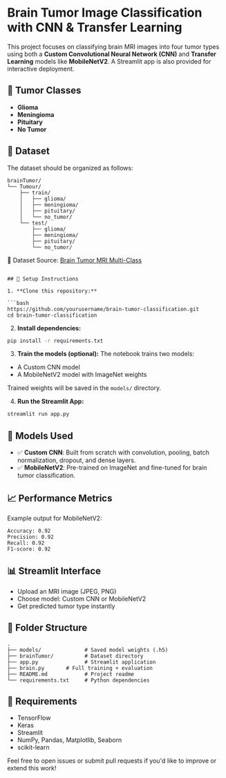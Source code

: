 # Brain Tumor Image Classification with CNN & Transfer Learning

This project focuses on classifying brain MRI images into four tumor types using both a **Custom Convolutional Neural Network (CNN)** and **Transfer Learning** models like **MobileNetV2**. A Streamlit app is also provided for interactive deployment.

## 🧠 Tumor Classes

* **Glioma**
* **Meningioma**
* **Pituitary**
* **No Tumor**

## 📁 Dataset

The dataset should be organized as follows:

```
brainTumor/
└── Tumour/
    ├── train/
    │   ├── glioma/
    │   ├── meningioma/
    │   ├── pituitary/
    │   └── no_tumor/
    └── test/
        ├── glioma/
        ├── meningioma/
        ├── pituitary/
        └── no_tumor/
```
📌 Dataset
Source: [Brain Tumor MRI Multi-Class](https://www.kaggle.com/datasets/masoudnickparvar/brain-tumor-mri-dataset) 

```

## 🔧 Setup Instructions

1. **Clone this repository:**

```bash
https://github.com/yourusername/brain-tumor-classification.git
cd brain-tumor-classification
```

2. **Install dependencies:**

```bash
pip install -r requirements.txt
```

3. **Train the models (optional):** The notebook trains two models:

* A Custom CNN model
* A MobileNetV2 model with ImageNet weights

Trained weights will be saved in the `models/` directory.

4. **Run the Streamlit App:**

```bash
streamlit run app.py
```

## 🧪 Models Used

* ✅ **Custom CNN**: Built from scratch with convolution, pooling, batch normalization, dropout, and dense layers.
* ✅ **MobileNetV2**: Pre-trained on ImageNet and fine-tuned for brain tumor classification.

## 📈 Performance Metrics

Example output for MobileNetV2:

```
Accuracy: 0.92
Precision: 0.92
Recall: 0.92
F1-score: 0.92
```

## 📊 Streamlit Interface

* Upload an MRI image (JPEG, PNG)
* Choose model: Custom CNN or MobileNetV2
* Get predicted tumor type instantly

## 📂 Folder Structure

```
.
├── models/              # Saved model weights (.h5)
├── brainTumor/          # Dataset directory
├── app.py               # Streamlit application
├── brain.py       # Full training + evaluation 
├── README.md            # Project readme
└── requirements.txt     # Python dependencies
```

## 📌 Requirements

* TensorFlow
* Keras
* Streamlit
* NumPy, Pandas, Matplotlib, Seaborn
* scikit-learn


Feel free to open issues or submit pull requests if you'd like to improve or extend this work!
